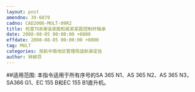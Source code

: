 ```yaml
---
layout: post
amendno: 39-6079
cadno: CAD2006-MULT-09R2
title: 检查TGB滑油液面和尾桨桨距控制杆轴承
date: 2008-08-05 00:00:00 +0800
effdate: 2008-08-05 00:00:00 +0800
tag: MULT
categories: 民航中南地区管理局适航审定处
author: 钟颖芬
---
```


##适用范围:
本指令适用于所有序号的SA 365 N1、AS 365 N2、AS 365 N3， SA366 G1、EC 155 B和EC 155 B1直升机。

